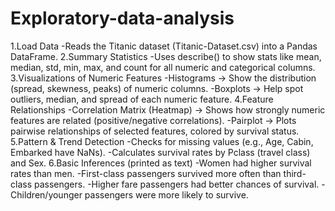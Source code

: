 # Exploratory-data-analysis
1.Load Data
-Reads the Titanic dataset (Titanic-Dataset.csv) into a Pandas DataFrame.
2.Summary Statistics
-Uses describe() to show stats like mean, median, std, min, max, and count for all numeric and categorical columns.
3.Visualizations of Numeric Features
-Histograms → Show the distribution (spread, skewness, peaks) of numeric columns.
-Boxplots → Help spot outliers, median, and spread of each numeric feature.
4.Feature Relationships
-Correlation Matrix (Heatmap) → Shows how strongly numeric features are related (positive/negative correlations).
-Pairplot → Plots pairwise relationships of selected features, colored by survival status.
5.Pattern & Trend Detection
-Checks for missing values (e.g., Age, Cabin, Embarked have NaNs).
-Calculates survival rates by Pclass (travel class) and Sex.
6.Basic Inferences (printed as text)
-Women had higher survival rates than men.
-First-class passengers survived more often than third-class passengers.
-Higher fare passengers had better chances of survival.
-Children/younger passengers were more likely to survive.
